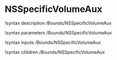 <!-- MOOSE Documentation Stub: Remove this when content is added. -->

# NSSpecificVolumeAux
!syntax description /Bounds/NSSpecificVolumeAux

!syntax parameters /Bounds/NSSpecificVolumeAux

!syntax inputs /Bounds/NSSpecificVolumeAux

!syntax children /Bounds/NSSpecificVolumeAux
